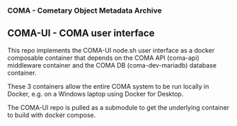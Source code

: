 ### COMA - Cometary Object Metadata Archive

## COMA-UI - COMA user interface

This repo implements the COMA-UI node.sh user interface as a docker composable container
that depends on the COMA API (coma-api) middleware container and the COMA DB (coma-dev-mariadb) database container.

These 3 containers allow the entire COMA system to be run locally in Docker, e.g. on a Windows laptop using Docker for Desktop.

The COMA-UI repo is pulled as a submodule to get the underlying container to build with docker compose.
